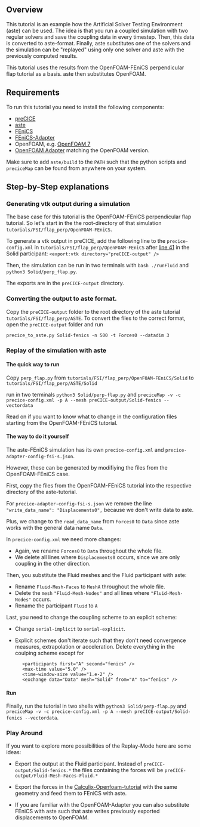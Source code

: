 ## Overview

This tutorial is an example how the Artificial Solver Testing Environment (aste) can be used. The idea is that you run a coupled simulation with two regular solvers and save the coupling data in every timestep. Then, this data is converted to aste-format. Finally, aste substitutes one of the solvers and the simulation can be "replayed" using only one solver and aste with the previously computed results.


This tutorial uses the results from the OpenFOAM-FEniCS perpendicular flap tutorial as a basis. aste then substitutes OpenFOAM.


## Requirements

To run this tutorial you need to install the following components:
- [preCICE](https://github.com/precice/precice/wiki/Get-preCICE)
- [aste](https://github.com/precice/aste/tree/develop)
- [FEniCS](https://fenicsproject.org/)
- [FEniCS-Adapter](https://github.com/precice/fenics-adapter)
- OpenFOAM, e.g. [OpenFOAM 7](https://openfoam.org/version/7/)
- [OpenFOAM Adapter](https://github.com/precice/openfoam-adapter/wiki/Building) matching the OpenFOAM version.

Make sure to add `aste/build` to the `PATH` such that the python scripts and `preciceMap` can be found from anywhere on your system.


## Step-by-Step explanations

### Generating vtk output during a simulation

The base case for this tutorial is the OpenFOAM-FEniCS perpendicular flap tutorial. So let's start in the the root-directory of that simulation `tutorials/FSI/flap_perp/OpenFOAM-FEniCS`.

To generate a vtk output in preCICE, add the following line to the `precice-config.xml` in `tutorials/FSI/flap_perp/OpenFOAM-FEniCS` after [line 41](https://github.com/precice/tutorials/blob/develop/FSI/flap_perp/OpenFOAM-FEniCS/precice-config.xml#L41) in the Solid participant:
`<export:vtk directory="preCICE-output" />`

Then, the simulation can be run in two terminals with `bash ./runFluid` and `python3 Solid/perp_flap.py`.

The exports are in the `preCICE-output` directory.

### Converting the output to aste format.

Copy the `preCICE-output` folder to the root directory of the aste tutorial `tutorials/FSI/flap_perp/ASTE`.
To convert the files to the correct format, open the `preCICE-output` folder and run

`precice_to_aste.py Solid-fenics -n 500 -t Forces0 --datadim 3`

### Replay of the simulation with aste

#### The quick way to run 
Copy `perp_flap.py` from `tutorials/FSI/flap_perp/OpenFOAM-FEniCS/Solid` to `tutorials/FSI/flap_perp/ASTE/Solid`

run in two terminals `python3 Solid/perp-flap.py` and `preciceMap -v -c precice-config.xml -p A --mesh preCICE-output/Solid-fenics --vectordata`


Read on if you want to know what to change in the configuration files starting from the OpenFOAM-FEniCS tutorial.

#### The way to do it yourself

The aste-FEniCS simulation has its own `precice-config.xml` and `precice-adapter-config-fsi-s.json`. 

However, these can be generated by modifiying the files from the OpenFOAM-FEniCS case. 

First, copy the files from the OpenFOAM-FEniCS tutorial into the respective directory of the aste-tutorial. 

For `precice-adapter-config-fsi-s.json` we remove the line `"write_data_name": "Displacements0",` because we don't write data to aste.

Plus, we change to the `read_data_name` from `Forces0` to `Data` since aste works with the general data name `Data`.


In ```precice-config.xml``` we need more changes:

- Again, we rename `Forces0` to `Data` throughout the whole file.
- We delete all lines where `Displacements0` occurs, since we are only coupling in the other direction.



Then, you substitute the Fluid meshes and the Fluid participant with aste:

- Rename `Fluid-Mesh-Faces` to `MeshA` throughout the whole file.
- Delete the `mesh` `"Fluid-Mesh-Nodes"` and all lines where `"Fluid-Mesh-Nodes"` occurs.
- Rename the participant `Fluid` to `A`

Last, you need to change the coupling scheme to an explicit scheme:

- Change `serial-implicit` to `serial-explicit`.

- Explicit schemes don't iterate such that they don't need convergence measures, extrapolation or acceleration. Delete everything in the coulping scheme except for 
```
      <participants first="A" second="fenics" />
      <max-time value="5.0" />
      <time-window-size value="1.e-2" />
      <exchange data="Data" mesh="Solid" from="A" to="fenics" />
```

#### Run

Finally, run the tutorial in two shells with `python3 Solid/perp-flap.py` and `preciceMap -v -c precice-config.xml -p A --mesh preCICE-output/Solid-fenics --vectordata`.


### Play Around

If you want to explore more possibilities of the Replay-Mode here are some ideas:

- Export the output at the Fluid participant. Instead of `preCICE-output/Solid-fenics.*` the files containing the forces will be `preCICE-output/Fluid-Mesh-Faces-Fluid.*`


- Export the forces in the [Calculix-Openfoam-tutorial](https://github.com/precice/tutorials/tree/master/FSI/flap_perp/OpenFOAM-CalculiX) with the same geometry and feed them to FEniCS with aste. 

- If you are familiar with the OpenFOAM-Adapter you can also substitute FEniCS with aste such that aste writes previously exported displacements to OpenFOAM.

